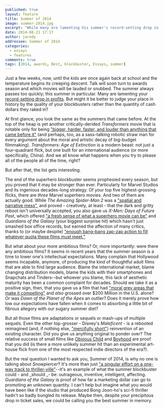 ```yaml
---
published: true
layout: feature
title: Summer of 2014
image: summer-2014.jpg
excerpt: "While many are lamenting his summer's record-setting drop in profits, we assess the quality of its blockbusters rather than the quantity of cash dollars they raked in."
date: 2014-08-21 17:17
author: jaredy
addressee: Summer of 2014
categories:
  - essays
  - features
comments: true
tags: [2014, awards, Best, blockbuster, Essays, summer]
---
```


Just a few weeks, now, until the kids are once again back at school and the temperature begins its creeping descent. Talk will soon turn to awards season and which movies will be lauded or snubbed. The summer always passes too quickly; this summer in particular. Many are lamenting your [record-setting drop in profits][3]. But might it be better to judge your place in history by the quality of your blockbusters rather than the quantity of cash dollars they raked in?

   [3]: http://www.hollywoodreporter.com/news/box-office-summer-still-headed-726096

At first glance, you look the same as the summers that came before. At the top of the heap is yet another critically-derided _Transformers_ movie that is notable only for being ["bigger, harder, faster, and louder than anything that came before it"][4] (and perhaps, too, as a sass-talking robotic straw man for every argument about the moral and artistic decay of big-budget filmmaking). _Transformers: Age of Extinction_ is a modern beast: not just a four-quadrant flick, but one built for an international audience (or more specifically, China). And we all know what happens when you try to please all of the people all of the time, right?

   [4]: /letters/2014/6/27/transformers-age-of-extinction.html

But after that, the list gets interesting.

The end of the superhero blockbuster seems prophesied every season, but you proved that it may be stronger than ever. Particularly for Marvel Studios and its ingenious decades-long strategy. Of your top five highest-grossing flicks, there are _three_ Marvel superhero movies. And two of them are actually good. While _The Amazing Spider-Man 2_ was a ["spatial and narrative mess"][5], and proved - creatively, at least - that the dark and gritty reboot isn't universally accepted, you also gave us _X-Men: Days of Future Past_, which offered ["a fresh sense of what a superhero movie can be"][6] and _Guardians of the Galaxy_ (your biggest surprise hit) which hasn't just smashed box office records, but earned the affection of many critics, thanks to (or maybe despite) ["enough bang-bang zap-zap action to fill whatever quota these films must meet."][7]

   [5]: /letters/2014/4/30/the-amazing-spider-man-2.html
   [6]: /letters/2014/5/30/x-men-days-of-future-past.html
   [7]: /letters/2014/8/1/guardians-of-the-galaxy.html

But what about your more ambitious films? Or, more importantly: were there any ambitious films? It seems in recent years that the summer season is a time to lower one's intellectual expectations. Many complain that Hollywood seems incapable, anymore, of producing the kind of thoughtful adult films that are able to find large audience. Blame the international market, blame changing distribution models, blame the kids with their smartphones and Snapchats and Tinders--but whoever you blame, this lack of aesthetic maturity has been a common complaint for decades. Should we take it as a positive sign, then, that you gave us a film that had ["moral grey areas that make it compelling"][8] and _also_ grossed over $200 Million in the U.S. alone? Or was _Dawn of the Planet of the Apes_ an outlier? Does it merely prove how low our expectations have fallen when it comes to absorbing a little bit of fibrous allegory with our sugary summer diet? 

   [8]: /letters/2014/7/12/dawn-of-the-planet-of-the-apes.html

But all those films are adaptations or sequels or mash-ups of multiple sequels. Even the other top-grosser - Disney's _Maleficent_ - is a rebooted reimagined (and, if nothing else, ["mercifully short"][9]) reinvention of an existing character. Did you give us anything original to ponder over? The relative success of small films like [Obvious Child][10] and [Boyhood][11] are proof that you did (is there a more unlikely summer hit than an experimental art-house flick from one of the most respected indie directors of the era?).

   [9]: /letters/2014/6/4/maleficent.html
   [10]: /letters/2014/7/4/obvious-child.html
   [11]: /letters/2014/8/5/boyhood.html

But the real question I wanted to ask you, Summer of 2014, is why no one is talking about _Snowpiercer_? It's more than just ["a singular effort on a one-way track to thriller-ville"][12]--it's an example of what the summer blockbuster could - and _should _- be: outrageous, inventive, intelligent, affecting. _Guardians of the Galaxy_ is proof of how far a marketing dollar can go to promoting an unknown quantity. I can't help but imagine what you would have been like if the studio that produced Bong Joon-ho's sci-fi thriller hadn't so badly bungled its release. Maybe then, despite your precipitous drop in ticket sales, we could be calling you the best summer in memory.

   [12]: /letters/2014/7/3/snowpiercer.html